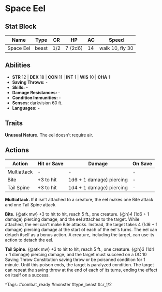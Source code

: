 # Space Eel

## Stat Block

| Name | Type | CR | HP | AC | Speed |
|------|------|----|----|----|-------|
| Space Eel | beast | 1/2 | 7 (2d6) | 14 | walk 10, fly 30 |

## Abilities

- **STR** 12 | **DEX** 18 | **CON** 11 | **INT** 1 | **WIS** 10 | **CHA** 1
- **Saving Throws:** -  
- **Skills:** -  
- **Damage Resistances:** -  
- **Condition Immunities:** -  
- **Senses:** darkvision 60 ft.  
- **Languages:** -

## Traits

**Unusual Nature.** The eel doesn't require air.


## Actions

| Action | Hit or Save | Damage | On Save |
|--------|--------------|--------|----------|
| Multiattack | - | - | - |
| Bite | +3 to hit | 1d6 + 1 damage) piercing | - |
| Tail Spine | +3 to hit | 1d4 + 1 damage) piercing | - |

**Multiattack.** If it isn't attached to a creature, the eel makes one Bite attack and one Tail Spine attack.

**Bite.** {@atk mw} +3 to hit to hit, reach 5 ft., one creature. {@h}4 (1d6 + 1 damage) piercing damage, and the eel attaches to the target. While attached, the eel can't make Bite attacks. Instead, the target takes 4 (1d6 + 1 damage) piercing damage at the start of each of the eel's turns. The eel can detach itself as a bonus action. A creature, including the target, can use its action to detach the eel.

**Tail Spine.** {@atk mw} +3 to hit to hit, reach 5 ft., one creature. {@h}3 (1d4 + 1 damage) piercing damage, and the target must succeed on a DC 10 Saving Throw Constitution saving throw or be poisoned condition for 1 minute. Until this poison ends, the target is paralyzed condition. The target can repeat the saving throw at the end of each of its turns, ending the effect on itself on a success.


^Tags: #combat_ready #monster #type_beast #cr_1/2